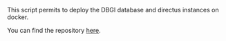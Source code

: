 
This script permits to deploy the DBGI database and directus instances on docker.

You can find the repository [here](https://github.com/digital-botanical-gardens-initiative/directus-db).